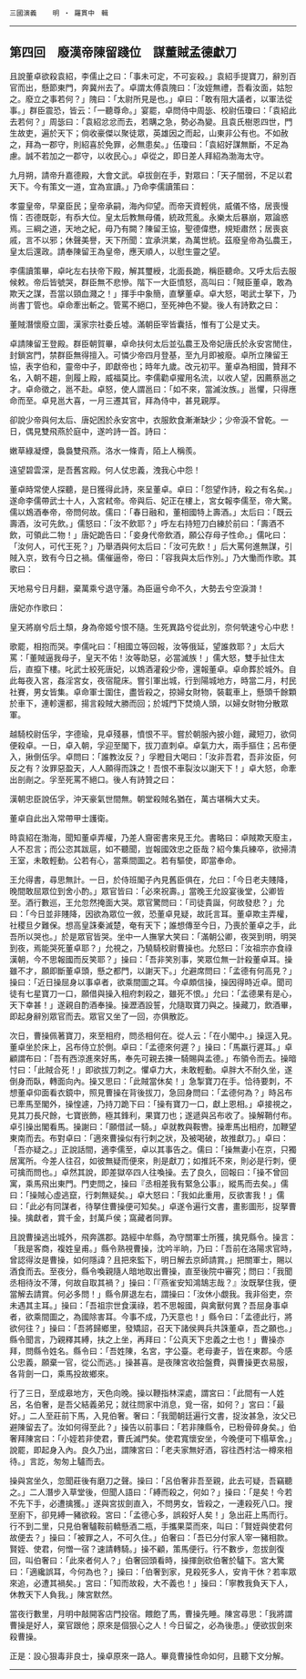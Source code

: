 

`三國演義`　　`明 ‧ 羅貫中　輯`

* * *

## 第四回　廢漢帝陳留踐位　謀董賊孟德獻刀

且說董卓欲殺袁紹，李儒止之曰：「事未可定，不可妄殺。」袁紹手提寶刀，辭別百官而出，懸節東門，奔冀州去了。卓謂太傅袁隗曰：「汝姪無禮，吾看汝面，姑恕之。廢立之事若何？」隗曰：「太尉所見是也。」卓曰：「敢有阻大議者，以軍法從事。」群臣震恐，皆云：「一聽尊命。」宴罷，卓問侍中周毖、校尉伍瓊曰：「袁紹此去若何？」周毖曰：「袁紹忿忿而去，若購之急，勢必為變。且袁氏樹恩四世，門生故吏，遍於天下；倘收豪傑以聚徒眾，英雄因之而起，山東非公有也。不如赦之，拜為一郡守，則紹喜於免罪，必無患矣。」伍瓊曰：「袁紹好謀無斷，不足為慮。誠不若加之一郡守，以收民心。」卓從之，即日差人拜紹為渤海太守。

九月朔，請帝升嘉德殿，大會文武。卓拔劍在手，對眾曰：「天子闇弱，不足以君天下。今有策文一道，宜為宣讀。」乃命李儒讀策曰：

孝靈皇帝，早棄臣民；皇帝承嗣，海內仰望。而帝天資輕佻，威儀不恪，居喪慢惰：否德既彰，有忝大位。皇太后教無母儀，統政荒亂。永樂太后暴崩，眾論惑焉。三綱之道，天地之紀，毋乃有闕？陳留王協，聖德偉懋，規矩肅然；居喪哀戚，言不以邪；休聲美譽，天下所聞：宜承洪業，為萬世統。茲廢皇帝為弘農王，皇太后還政。請奉陳留王為皇帝，應天順人，以慰生靈之望。

李儒讀策畢，卓叱左右扶帝下殿，解其璽綬，北面長跪，稱臣聽命。又呼太后去服候敕。帝后皆號哭，群臣無不悲慘。階下一大臣憤怒，高叫曰：「賊臣董卓，敢為欺天之謀，吾當以頸血濺之！」揮手中象簡，直擊董卓。卓大怒，喝武士拏下，乃尚書丁管也。卓命牽出斬之。管罵不絕口，至死神色不變。後人有詩歎之曰：

董賊潛懷廢立圖，漢家宗社委丘墟。滿朝臣宰皆囊括，惟有丁公是丈夫。

卓請陳留王登殿。群臣朝賀畢，卓命扶何太后並弘農王及帝妃唐氏於永安宮閒住，封鎖宮門，禁群臣無得擅入。可憐少帝四月登基，至九月即被廢。卓所立陳留王協，表字伯和，靈帝中子，即獻帝也；時年九歲。改元初平。董卓為相國，贊拜不名，入朝不趨，劍履上殿，威福莫比。李儒勸卓擢用名流，以收人望，因薦蔡邕之才。卓命徵之，邕不赴。卓怒，使人謂邕曰：「如不來，當滅汝族。」邕懼，只得應命而至。卓見邕大喜，一月三遷其官，拜為侍中，甚見親厚。

卻說少帝與何太后、唐妃困於永安宮中，衣服飲食漸漸缺少；少帝淚不曾乾。一日，偶見雙飛燕於庭中，遂吟詩一首。詩曰：

嫩草綠凝煙，裊裊雙飛燕。洛水一條青，陌上人稱羨。

遠望碧雲深，是吾舊宮殿。何人仗忠義，洩我心中怨！

董卓時常使人探聽，是日獲得此詩，來呈董卓。卓曰：「怨望作詩，殺之有名矣。」遂命李儒帶武士十人，入宮弒帝。帝與后、妃正在樓上，宮女報李儒至，帝大驚。儒以鴆酒奉帝，帝問何故。儒曰：「春日融和，董相國特上壽酒。」太后曰：「既云壽酒，汝可先飲。」儒怒曰：「汝不飲耶？」呼左右持短刀白練於前曰：「壽酒不飲，可領此二物！」唐妃跪告曰：「妾身代帝飲酒，願公存母子性命。」儒叱曰：「汝何人，可代王死？」乃舉酒與何太后曰：「汝可先飲！」后大罵何進無謀，引賊入京，致有今日之禍。儒催逼帝，帝曰：「容我與太后作別。」乃大慟而作歌。其歌曰：

天地易兮日月翻，棄萬乘兮退守藩。為臣逼兮命不久，大勢去兮空淚潸！

唐妃亦作歌曰：

皇天將崩兮后土頹，身為帝姬兮恨不隨。生死異路兮從此別，奈何煢速兮心中悲！

歌罷，相抱而哭。李儒叱曰：「相國立等回報，汝等俄延，望誰救耶？」太后大罵：「董賊逼我母子，皇天不佑！汝等助惡，必當滅族！」儒大怒，雙手扯住太后，直攛下樓。叱武士絞死唐妃，以鴆酒灌殺少帝，還報董卓。卓命葬於城外。自此每夜入宮，姦淫宮女，夜宿龍床。嘗引軍出城，行到陽城地方，時當二月，村民社賽，男女皆集。卓命軍士圍住，盡皆殺之，掠婦女財物，裝載車上，懸頭千餘顆於車下，連軫還都，揚言殺賊大勝而回；於城門下焚燒人頭，以婦女財物分散眾軍。

越騎校尉伍孚，字德瑜，見卓殘暴，憤恨不平。嘗於朝服內披小鎧，藏短刀，欲伺便殺卓。一日，卓入朝，孚迎至閣下，拔刀直刺卓。卓氣力大，兩手摳住；呂布便入，揪倒伍孚。卓問曰：「誰教汝反？」孚瞪目大喝曰：「汝非吾君，吾非汝臣，何反之有？汝罪惡盈天，人人願得而誅之！吾恨不車裂汝以謝天下！」卓大怒，命牽出剖剮之。孚至死罵不絕口。後人有詩贊之曰：

漢朝忠臣說伍孚，沖天豪氣世間無。朝堂殺賊名猶在，萬古堪稱大丈夫。

董卓自此出入常帶甲士護衛。

時袁紹在渤海，聞知董卓弄權，乃差人齎密書來見王允。書略曰：卓賊欺天廢主，人不忍言；而公恣其跋扈，如不聽聞，豈報國效忠之臣哉？紹今集兵練卒，欲掃清王室，未敢輕動。公若有心，當乘間圖之。若有驅使，即當奉命。

王允得書，尋思無計。一日，於侍班閣子內見舊臣俱在，允曰：「今日老夫賤降，晚間敢屈眾位到舍小酌。」眾官皆曰：「必來祝壽。」當晚王允設宴後堂，公卿皆至。酒行數巡，王允忽然掩面大哭。眾官驚問曰：「司徒貴誕，何故發悲？」允曰：「今日並非賤降，因欲為眾位一敘，恐董卓見疑，故託言耳。董卓欺主弄權，社稷旦夕難保。想高皇誅秦滅楚，奄有天下；誰想傳至今日，乃喪於董卓之手，此吾所以哭也。」於是眾官皆哭。坐中一人撫掌大笑曰：「滿朝公卿，夜哭到明，明哭到夜，焉能哭死董卓耶？」允視之，乃驍騎校尉曹操也。允怒曰：「汝祖宗亦食祿漢朝，今不思報國而反笑耶？」操曰：「吾非笑別事，笑眾位無一計殺董卓耳。操雖不才，願即斷董卓頭，懸之都門，以謝天下。」允避席問曰：「孟德有何高見？」操曰：「近日操屈身以事卓者，欲乘間圖之耳。今卓頗信操，操因得時近卓。聞司徒有七星寶刀一口，願借與操入相府刺殺之，雖死不恨。」允曰：「孟德果有是心，天下幸甚！」遂親自酌酒奉操。操瀝酒設誓，允隨取寶刀與之。操藏刀，飲酒畢，即起身辭別眾官而去。眾官又坐了一回，亦俱散訖。

次日，曹操佩著寶刀，來至相府，問丞相何在。從人云：「在小閣中。」操逕入見。董卓坐於床上，呂布侍立於側。卓曰：「孟德來何遲？」操曰：「馬羸行遲耳。」卓顧謂布曰：「吾有西涼進來好馬，奉先可親去揀一騎賜與孟德。」布領令而去。操暗忖曰：「此賊合死！」即欲拔刀刺之。懼卓力大，未敢輕動。卓胖大不耐久坐，遂倒身而臥，轉面向內。操又思曰：「此賊當休矣！」急掣寶刀在手。恰待要刺，不想董卓仰面看衣鏡中，照見曹操在背後拔刀，急回身問曰：「孟德何為？」時呂布已牽馬至閣外，操惶遽，乃持刀跪下曰：「操有寶刀一口，獻上恩相。」卓接視之，見其刀長尺餘，七寶嵌飾，極其鋒利，果寶刀也；遂遞與呂布收了。操解鞘付布。卓引操出閣看馬。操謝曰：「願借試一騎。」卓就教與鞍轡。操牽馬出相府，加鞭望東南而去。布對卓曰：「適來曹操似有行刺之狀，及被喝破，故推獻刀。」卓曰：「吾亦疑之。」正說話間，適李儒至，卓以其事告之。儒曰：「操無妻小在京，只獨居寓所。今差人往召，如彼無疑而便來，則是獻刀；如推託不來，則必是行刺，便可擒而問也。」卓然其說，即差獄卒四人往喚操。去了良久，回報曰：「操不曾回寓，乘馬飛出東門。門吏問之，操曰『丞相差我有緊急公事』，縱馬而去矣。」儒曰：「操賊心虛逃竄，行刺無疑矣。」卓大怒曰：「我如此重用，反欲害我！」儒曰：「此必有同謀者，待拏住曹操便可知矣。」卓遂令遍行文書，畫影圖形，捉拏曹操。擒獻者，賞千金，封萬戶侯；窩藏者同罪。

且說曹操逃出城外，飛奔譙郡。路經中牟縣，為守關軍士所獲，擒見縣令。操言：「我是客商，複姓皇甫。」縣令熟視曹操，沈吟半晌，乃曰：「吾前在洛陽求官時，曾認得汝是曹操，如何隱諱？且把來監下，明日解去京師請賞。」把關軍士，賜以酒食而去。至夜分，縣令喚親隨人暗地取出曹操，直至後院中審究；問曰：「我聞丞相待汝不薄，何故自取其禍？」操曰：「『燕雀安知鴻鵠志哉？』汝既拏住我，便當解去請賞。何必多問！」縣令屏退左右，謂操曰：「汝休小覷我。我非俗吏，奈未遇其主耳。」操曰：「吾祖宗世食漢祿，若不思報國，與禽獸何異？吾屈身事卓者，欲乘間圖之，為國除害耳。今事不成，乃天意也！」縣令曰：「孟德此行，將欲何往？」操曰：「吾將歸鄉里，發矯詔，召天下諸侯興兵共誅董卓，吾之願也。」縣令聞言，乃親釋其縛，扶之上坐，再拜曰：「公真天下忠義之士也！」曹操亦拜，問縣令姓名。縣令曰：「吾姓陳，名宮，字公臺。老母妻子，皆在東郡。今感公忠義，願棄一官，從公而逃。」操甚喜。是夜陳宮收拾盤費，與曹操更衣易服，各背劍一口，乘馬投故鄉來。

行了三日，至成皋地方，天色向晚。操以鞭指林深處，謂宮曰：「此間有一人姓呂，名伯奢，是吾父結義弟兄；就往問家中消息，覓一宿，如何？」宮曰：「最好。」二人至莊前下馬，入見伯奢。奢曰：「我聞朝廷遍行文書，捉汝甚急，汝父已避陳留去了。汝如何得至此？」操告以前事曰：「若非陳縣令，已粉骨碎身矣。」伯奢拜陳宮曰：「小姪若非使君，曹氏滅門矣。使君寬懷安坐，今晚便可下榻草舍。」說罷，即起身入內。良久乃出，謂陳宮曰：「老夫家無好酒，容往西村沽一樽來相待。」言訖，匆匆上驢而去。

操與宮坐久，忽聞莊後有磨刀之聲。操曰：「呂伯奢非吾至親，此去可疑，吾竊聽之。」二人潛步入草堂後，但聞人語曰：「縛而殺之，何如？」操曰：「是矣！今若不先下手，必遭擒獲。」遂與宮拔劍直入，不問男女，皆殺之，一連殺死八口。搜至廚下，卻見縛一豬欲殺。宮曰：「孟德心多，誤殺好人矣！」急出莊上馬而行。行不到二里，只見伯奢驢鞍前轎懸酒二瓶，手攜果菜而來，叫曰：「賢姪與使君何故便去？」操曰：「被罪之人，不可久住。」伯奢曰：「吾已分付家人宰一豬相款。賢姪、使君，何憎一宿？速請轉騎。」操不顧，策馬便行。行不數步，忽拔劍復回，叫伯奢曰：「此來者何人？」伯奢回頭看時，操揮劍砍伯奢於驢下。宮大驚曰：「適纔誤耳，今何為也？」操曰：「伯奢到家，見殺死多人，安肯干休？若率眾來追，必遭其禍矣。」宮曰：「知而故殺，大不義也！」操曰：「寧教我負天下人，休教天下人負我。」陳宮默然。

當夜行數里，月明中敲開客店門投宿。餵飽了馬，曹操先睡。陳宮尋思：「我將謂曹操是好人，棄官跟他；原來是個狠心之人！今日留之，必為後患。」便欲拔劍來殺曹操。

正是：設心狠毒非良士，操卓原來一路人。畢竟曹操性命如何，且聽下文分解。

* * *

